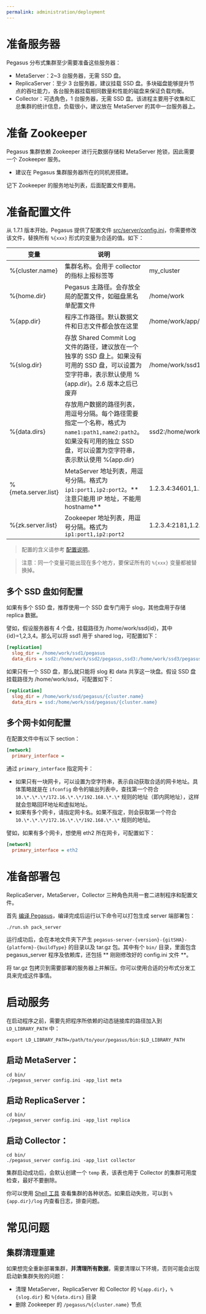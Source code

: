 ```yaml
---
permalink: administration/deployment
---
```


# 准备服务器

Pegasus 分布式集群至少需要准备这些服务器：
* MetaServer：2~3 台服务器，无需 SSD 盘。
* ReplicaServer：至少 3 台服务器，建议挂载 SSD 盘。多块磁盘能够提升节点的吞吐能力，各台服务器挂载相同数量和性能的磁盘来保证负载均衡。
* Collector：可选角色，1 台服务器，无需 SSD 盘。该进程主要用于收集和汇总集群的统计信息，负载很小，建议放在 MetaServer 的其中一台服务器上。

# 准备 Zookeeper

Pegasus 集群依赖 Zookeeper 进行元数据存储和 MetaServer 抢锁，因此需要一个 Zookeeper 服务。
* 建议在 Pegasus 集群服务器所在的同机房搭建。

记下 Zookeeper 的服务地址列表，后面配置文件要用。

# 准备配置文件

从 1.7.1 版本开始，Pegasus 提供了配置文件 [src/server/config.ini](https://github.com/apache/incubator-pegasus/blob/master/src/server/config.ini)，你需要修改该文件，替换所有 `%{xxx}` 形式的变量为合适的值。如下：

| 变量                 | 说明                                                                                                                                            | 示例                                                      | 
|---------------------|------------------------------------------------------------------------------------------------------------------------------------------------|-----------------------------------------------------------|
| %{cluster.name}     | 集群名称。会用于 collector 的指标上报标签等                                                                                                          | my_cluster                                                |
| %{home.dir}         | Pegasus 主路径。会存放全局的配置文件，如磁盘黑名单配置文件                                                                                               | /home/work                                                |
| %{app.dir}          | 程序工作路径。默认数据文件和日志文件都会放在这里                                                                                                         | /home/work/app/pegasus                                    |
| %{slog.dir}         | 存放 Shared Commit Log 文件的路径，建议放在一个独享的 SSD 盘上。如果没有可用的 SSD 盘，可以设置为空字符串，表示默认使用 %{app.dir}。2.6 版本之后已废弃              | /home/work/ssd1/pegasus                                   |
| %{data.dirs}        | 存放用户数据的路径列表，用逗号分隔。每个路径需要指定一个名称，格式为 `name1:path1,name2:path2`。如果没有可用的独立 SSD 盘，可以设置为空字符串，表示默认使用 %{app.dir} | ssd2:/home/work/ssd2/pegasus,ssd3:/home/work/ssd3/pegasus |
| %{meta.server.list} | MetaServer 地址列表，用逗号分隔。格式为 `ip1:port1,ip2:port2`。** 注意只能用 IP 地址，不能用 hostname**                                                   | 1.2.3.4:34601,1.2.3.5:34601                               |
| %{zk.server.list}   | Zookeeper 地址列表，用逗号分隔。格式为 `ip1:port1,ip2:port2`                                                                                          | 1.2.3.4:2181,1.2.3.5:2181                                 |

> 配置的含义请参考 [配置说明](/administration/config)。

> 注意：同一个变量可能出现在多个地方，要保证所有的 ``%{xxx}`` 变量都被替换掉。

## 多个 SSD 盘如何配置

如果有多个 SSD 盘，推荐使用一个 SSD 盘专门用于 slog，其他盘用于存储 replica 数据。

譬如，假设服务器有 4 个盘，挂载路径为 /home/work/ssd{id}，其中 {id}=1,2,3,4。那么可以将 ssd1 用于 shared log，可配置如下：
```ini
[replication]
  slog_dir = /home/work/ssd1/pegasus
  data_dirs = ssd2:/home/work/ssd2/pegasus,ssd3:/home/work/ssd3/pegasus,ssd4:/home/work/ssd4/pegasus
```
如果只有一个 SSD 盘，那么就只能将 slog 和 data 共享这一块盘。假设 SSD 盘挂载路径为 /home/work/ssd，可配置如下：
```ini
[replication]
  slog_dir = /home/work/ssd/pegasus/{cluster.name}
  data_dirs = ssd:/home/work/ssd/pegasus/{cluster.name}
```

## 多个网卡如何配置

在配置文件中有以下 section：
```ini
[network]
  primary_interface =
```

通过 `primary_interface` 指定网卡：
* 如果只有一块网卡，可以设置为空字符串，表示自动获取合适的网卡地址。具体策略就是在 `ifconfig` 命令的输出列表中，查找第一个符合 `10.\*.\*.\*/172.16.\*.\*/192.168.\*.\*` 规则的地址（即内网地址），这样就会忽略回环地址和虚拟地址。
* 如果有多个网卡，请指定网卡名。如果不指定，则会获取第一个符合 `10.\*.\*.\*/172.16.\*.\*/192.168.\*.\*` 规则的地址。

譬如，如果有多个网卡，想使用 eth2 所在网卡，可配置如下：
```ini
[network]
  primary_interface = eth2
```

# 准备部署包

ReplicaServer，MetaServer，Collector 三种角色共用一套二进制程序和配置文件。

首先 [编译 Pegasus](/overview/compilation)，编译完成后运行以下命令可以打包生成 server 端部署包：
```
./run.sh pack_server
```
运行成功后，会在本地文件夹下产生 `pegasus-server-{version}-{gitSHA}-{platform}-{buildType}` 的目录以及 tar.gz 包。其中有个 `bin/` 目录，里面包含 pegasus_server 程序及依赖库，还包括 ** 刚刚修改好的 config.ini 文件 **。

将 tar.gz 包拷贝到需要部署的服务器上并解压。你可以使用合适的分布式分发工具来完成这件事情。

# 启动服务

在启动程序之前，需要先把程序所依赖的动态链接库的路径加入到 `LD_LIBRARY_PATH` 中：
```
export LD_LIBRARY_PATH=/path/to/your/pegasus/bin:$LD_LIBRARY_PATH
```

## 启动 MetaServer：
```
cd bin/
./pegasus_server config.ini -app_list meta
```

## 启动 ReplicaServer：
```
cd bin/
./pegasus_server config.ini -app_list replica
```

## 启动 Collector：
```
cd bin/
./pegasus_server config.ini -app_list collector
```

集群启动成功后，会默认创建一个 `temp` 表，该表也用于 Collector 的集群可用度检查，最好不要删除。

你可以使用 [Shell 工具](/overview/shell) 查看集群的各种状态。如果启动失败，可以到 `%{app.dir}/log` 内查看日志，排查问题。

# 常见问题

## 集群清理重建

如果想完全重新部署集群，**并清理所有数据**，需要清理以下环境，否则可能会出现启动新集群失败的问题：
* 清理 MetaServer，ReplicaServer 和 Collector 的 `%{app.dir}`，`%{slog.dir}` 和 `%{data.dirs}` 目录
* 删除 Zookeeper 的 `/pegasus/%{cluster.name}` 节点
